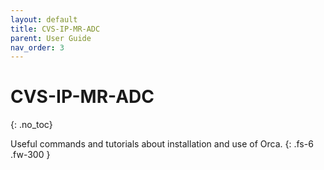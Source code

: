 ```yaml
---
layout: default
title: CVS-IP-MR-ADC
parent: User Guide
nav_order: 3
---
```


# CVS-IP-MR-ADC
{: .no_toc}

Useful commands and tutorials about installation and use of Orca.
{: .fs-6 .fw-300 }
